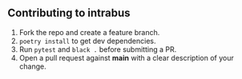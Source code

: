 ## Contributing to intrabus

1. Fork the repo and create a feature branch.
2. `poetry install` to get dev dependencies.
3. Run `pytest` and `black .` before submitting a PR.
4. Open a pull request against **main** with a clear description of your change.